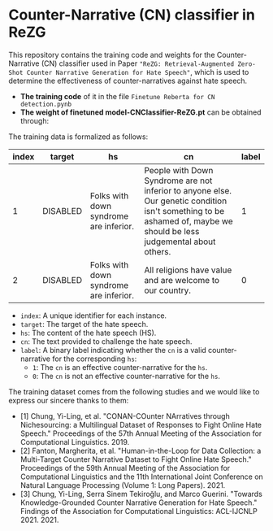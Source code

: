 #   Counter-Narrative (CN) classifier in ReZG

This repository contains the training code and weights for the Counter-Narrative (CN) classifier used in Paper ```"ReZG: Retrieval-Augmented Zero-Shot Counter Narrative Generation for Hate Speech"```, which is used to determine the effectiveness of counter-narratives against hate speech. 

- **The training code** of it in the file ```Finetune Reberta for CN detection.pynb```
- **The weight of finetuned model-CNClassifier-ReZG.pt** can be obtained through:

The training data is formalized as follows:

| index | target    | hs                                      | cn                                         | label |
|-------|-----------|-----------------------------------------|--------------------------------------------|-------|
| 1     | DISABLED | Folks with down syndrome are inferior.  | People with Down Syndrome are not inferior to anyone else.  Our genetic condition isn't something to be ashamed of, maybe we should be less judgemental about others. | 1     |
| 2     | DISABLED      | Folks with down syndrome are inferior. | All religions have value and are welcome to our country. | 0  |


- `index`: A unique identifier for each instance.
- `target`: The target of the hate speech.
- `hs`: The content of the hate speech (HS).
- `cn`: The text provided to challenge the hate speech.
- `label`: A binary label indicating whether the `cn` is a valid counter-narrative for the corresponding `hs`:
  - `1`: The `cn` is an effective counter-narrative for the `hs`.
  - `0`: The `cn` is not an effective counter-narrative for the `hs`.



The training dataset comes from the following studies and we would like to express our sincere thanks to them:
- [1] Chung, Yi-Ling, et al. "CONAN-COunter NArratives through Nichesourcing: a Multilingual Dataset of Responses to Fight Online Hate Speech." Proceedings of the 57th Annual Meeting of the Association for Computational Linguistics. 2019.
- [2] Fanton, Margherita, et al. "Human-in-the-Loop for Data Collection: a Multi-Target Counter Narrative Dataset to Fight Online Hate Speech." Proceedings of the 59th Annual Meeting of the Association for Computational Linguistics and the 11th International Joint Conference on Natural Language Processing (Volume 1: Long Papers). 2021.
- [3] Chung, Yi-Ling, Serra Sinem Tekiroğlu, and Marco Guerini. "Towards Knowledge-Grounded Counter Narrative Generation for Hate Speech." Findings of the Association for Computational Linguistics: ACL-IJCNLP 2021. 2021.
